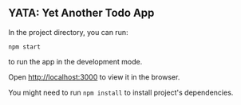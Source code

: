 ## YATA: Yet Another Todo App

In the project directory, you can run:

`npm start`

to run the app in the development mode.

Open [http://localhost:3000](http://localhost:3000) to view it in the browser.

You might need to run `npm install` to install project's dependencies.
